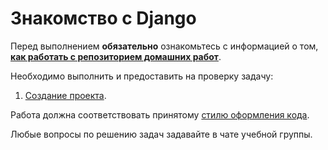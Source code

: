 
# Знакомство с Django

Перед выполнением **обязательно** ознакомьтесь с информацией о том, **[как работать с репозиторием домашних работ](/HOW_TO_WORK.md)**.

Необходимо выполнить и предоставить на проверку задачу:

1. [Создание проекта](./first_project).

Работа должна соответствовать
принятому [стилю оформления кода](https://github.com/netology-code/codestyle/tree/master/python).

Любые вопросы по решению задач задавайте в чате учебной группы.
